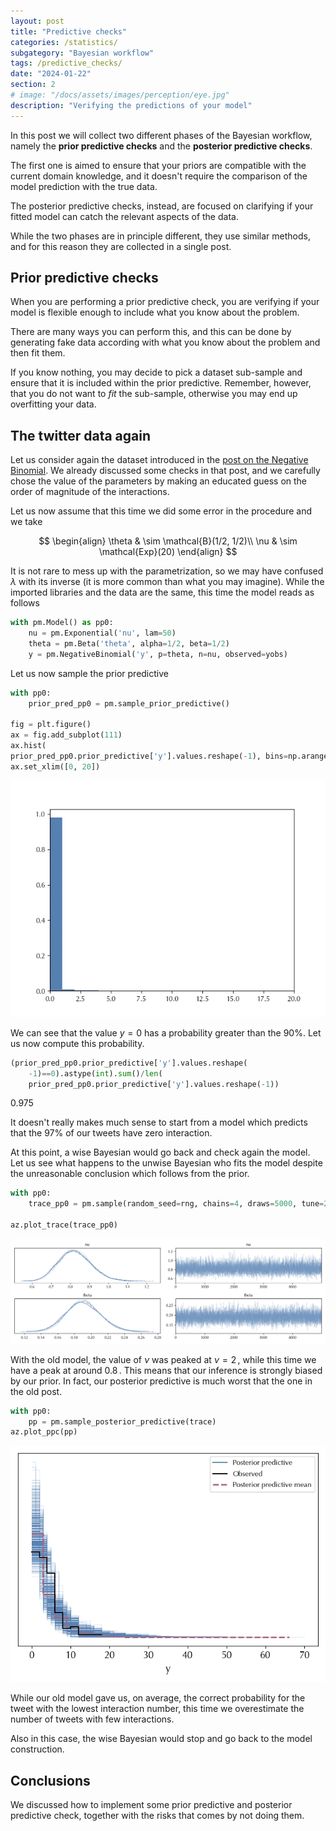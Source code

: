 ```yaml
---
layout: post
title: "Predictive checks"
categories: /statistics/
subgategory: "Bayesian workflow"
tags: /predictive_checks/
date: "2024-01-22"
section: 2
# image: "/docs/assets/images/perception/eye.jpg"
description: "Verifying the predictions of your model"
---
```


In this post we will collect two different
phases of the Bayesian workflow, namely the
**prior predictive checks** and the
**posterior predictive checks**.

The first one is aimed to ensure that your priors
are compatible with the current domain knowledge,
and it doesn't require the comparison of the model
prediction with the true data.

The posterior predictive checks, instead, are focused
on clarifying if your fitted model can catch the relevant
aspects of the data.

While the two phases are in principle different,
they use similar methods, and for this reason
they are collected in a single post.

## Prior predictive checks

When you are performing a prior predictive check,
you are verifying if your model is flexible
enough to include what you know about the problem.

There are many ways you can perform this,
and this can be done by generating fake data
according with what you know about the problem
and then fit them.

If you know nothing, you may decide to pick a 
dataset sub-sample and ensure that it is included
within the prior predictive. Remember,
however, that you do not want to *fit* the sub-sample,
otherwise you may end up overfitting your data.

## The twitter data again

Let us consider again the dataset introduced
in the [post on the Negative Binomial](/statistics/negbin).
We already discussed some checks in that post,
and we carefully chose the value of the parameters
by making an educated guess on the order of magnitude
of the interactions.

Let us now assume that this time we did some
error in the procedure and we take

$$
\begin{align}
\theta & \sim \mathcal{B}(1/2, 1/2)\\
\nu & \sim \mathcal{Exp}(20)
\end{align}
$$

It is not rare to mess up with the parametrization,
so we may have confused $\lambda$ with its inverse
(it is more common than what you may imagine).
While the imported libraries and the data are the same,
this time the model reads as follows

```python
with pm.Model() as pp0:
    nu = pm.Exponential('nu', lam=50)
    theta = pm.Beta('theta', alpha=1/2, beta=1/2)
    y = pm.NegativeBinomial('y', p=theta, n=nu, observed=yobs)
```

Let us now sample the prior predictive

```python
with pp0:
    prior_pred_pp0 = pm.sample_prior_predictive()

fig = plt.figure()
ax = fig.add_subplot(111)
ax.hist(
prior_pred_pp0.prior_predictive['y'].values.reshape(-1), bins=np.arange(20), density=True)
ax.set_xlim([0, 20])
```

![The histogram of the prior predictive distribution](/docs/assets/images/statistics/predictive/prior_predictive.webp)

We can see that the value $y=0$ has a probability
greater than the $90\%.$
Let us now compute this probability.

```python
(prior_pred_pp0.prior_predictive['y'].values.reshape(
    -1)==0).astype(int).sum()/len(
    prior_pred_pp0.prior_predictive['y'].values.reshape(-1))
```

<div class='code'>
0.975
</div>

It doesn't really makes much sense to start
from a model which predicts that the $97\%$
of our tweets have zero interaction.

At this point, a wise Bayesian would go back and
check again the model. Let us see what happens
to the unwise Bayesian who fits the model
despite the unreasonable conclusion which
follows from the prior.

```python
with pp0:
    trace_pp0 = pm.sample(random_seed=rng, chains=4, draws=5000, tune=2000)

az.plot_trace(trace_pp0)
```

![The trace plot of the unwise Bayesian](/docs/assets/images/statistics/predictive/trace-wrong.webp)

With the old model, the value of $\nu$
was peaked at $\nu = 2\,,$
while this time we have a peak at around $0.8\,.$
This means that our inference is strongly
biased by our prior.
In fact, our posterior predictive
is much worst that the one in the old post.

```python
with pp0:
    pp = pm.sample_posterior_predictive(trace)
az.plot_ppc(pp)
```

![The posterior predictive plot](/docs/assets/images/statistics/predictive/posterior_predictive.webp)

While our old model gave us,
on average, the correct probability for the tweet
with the lowest interaction number,
this time we overestimate the number
of tweets with few interactions.

Also in this case, the wise Bayesian would
stop and go back to the model construction.

## Conclusions

We discussed how to implement some prior predictive
and posterior predictive check,
together with the risks that comes by
not doing them.
